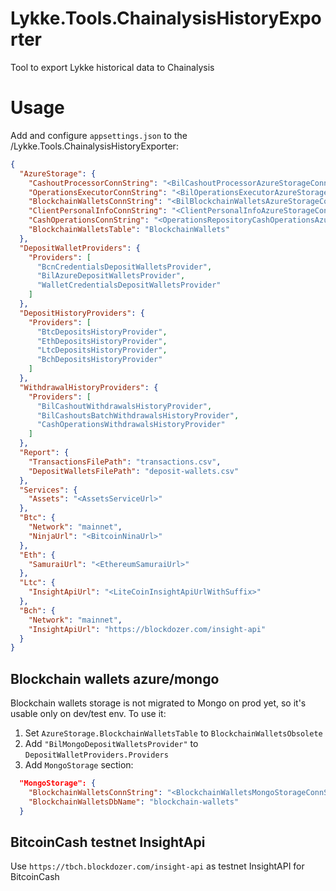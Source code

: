 # Lykke.Tools.ChainalysisHistoryExporter

Tool to export Lykke historical data to Chainalysis

# Usage

Add and configure ```appsettings.json``` to the /Lykke.Tools.ChainalysisHistoryExporter:

```json
{
  "AzureStorage": {
    "CashoutProcessorConnString": "<BilCashoutProcessorAzureStorageConnString>",
    "OperationsExecutorConnString": "<BilOperationsExecutorAzureStorageConnString>",
    "BlockchainWalletsConnString": "<BilBlockchainWalletsAzureStorageConnString>",
    "ClientPersonalInfoConnString": "<ClientPersonalInfoAzureStorageConnString>",
    "CashOperationsConnString": "<OperationsRepositoryCashOperationsAzureStorageConnString>",
    "BlockchainWalletsTable": "BlockchainWallets" 
  },
  "DepositWalletProviders": {
    "Providers": [
      "BcnCredentialsDepositWalletsProvider",
      "BilAzureDepositWalletsProvider",
      "WalletCredentialsDepositWalletsProvider"
    ]
  },
  "DepositHistoryProviders": {
    "Providers": [
      "BtcDepositsHistoryProvider",
      "EthDepositsHistoryProvider",
      "LtcDepositsHistoryProvider",
      "BchDepositsHistoryProvider"
    ]
  },
  "WithdrawalHistoryProviders": {
    "Providers": [
      "BilCashoutWithdrawalsHistoryProvider",
      "BilCashoutsBatchWithdrawalsHistoryProvider",
      "CashOperationsWithdrawalsHistoryProvider"
    ]
  },
  "Report": {
    "TransactionsFilePath": "transactions.csv",
    "DepositWalletsFilePath": "deposit-wallets.csv" 
  },
  "Services": {
    "Assets": "<AssetsServiceUrl>"
  },
  "Btc": {
    "Network": "mainnet",
    "NinjaUrl": "<BitcoinNinaUrl>"
  },
  "Eth": {
    "SamuraiUrl": "<EthereumSamuraiUrl>"
  },
  "Ltc": {
    "InsightApiUrl": "<LiteCoinInsightApiUrlWithSuffix>"
  },
  "Bch": {
    "Network": "mainnet",
    "InsightApiUrl": "https://blockdozer.com/insight-api"
  }
}
```

## Blockchain wallets azure/mongo

Blockchain wallets storage is not migrated to Mongo on prod yet, so it's usable only on dev/test env. To use it:

1. Set ```AzureStorage.BlockchainWalletsTable``` to ```BlockchainWalletsObsolete```
2. Add ```"BilMongoDepositWalletsProvider"``` to ```DepositWalletProviders.Providers```
3. Add ```MongoStorage``` section:

```json
  "MongoStorage": {
    "BlockchainWalletsConnString": "<BlockchainWalletsMongoStorageConnString>",
    "BlockchainWalletsDbName": "blockchain-wallets"
  }
```

## BitcoinCash testnet InsightApi 

Use ```https://tbch.blockdozer.com/insight-api``` as testnet InsightAPI for BitcoinCash